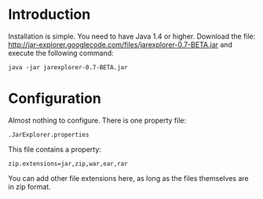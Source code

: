 # Introduction #

Installation  is simple. You need to have Java 1.4 or higher. Download the file: http://jar-explorer.googlecode.com/files/jarexplorer-0.7-BETA.jar and  execute the following command:

```
java -jar jarexplorer-0.7-BETA.jar
```

# Configuration #

Almost nothing to configure. There is one property file:
```
.JarExplorer.properties
```
This file contains a property:
```
zip.extensions=jar,zip,war,ear,rar
```
You can add other file extensions here, as long as the files themselves are in zip format.